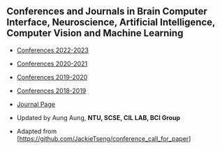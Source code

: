 ## Conferences and Journals in Brain Computer Interface, Neuroscience, Artificial Intelligence, Computer Vision and Machine Learning

* [Conferences 2022-2023](https://aung2phyowai.github.io/conference_listing/2022_2023-conferences.html)
* [Conferences 2020-2021](https://aung2phyowai.github.io/conference_listing/2020-2021_Conferences.html)
* [Conferences 2019-2020](https://aung2phyowai.github.io/conference_listing/2019-2020_Conferences.html)
* [Conferences 2018-2019](https://aung2phyowai.github.io/conference_listing/2018-2019-conferences.html)
* [Journal Page](https://aung2phyowai.github.io/conference_listing/journals_submission.html)
* Updated by Aung Aung, **NTU, SCSE, CIL LAB, BCI Group**

* Adapted from [https://github.com/JackieTseng/conference_call_for_paper]
